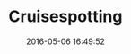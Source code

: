 ---
layout: post
title: 'Cruisespotting'
date: '2016-05-06 16:49:52'
last_modified_at: '2024-09-23 12:13:29'
category: "Marina di Ravenna"
tags:
  - Italy
  - Marina di Ravenna
  - sea
description: "A couple seated on a bench in front of a cruise ship docked on the other side of the canal"
featImage: '20160506-marina_2730.webp'
featImageAlt: 'A couple seated on a bench overlooking a cruise ship docked on the other side of the canal'
featImageWidth: '959'
featImageHeight: '1440'
coffeeTable: false
---
